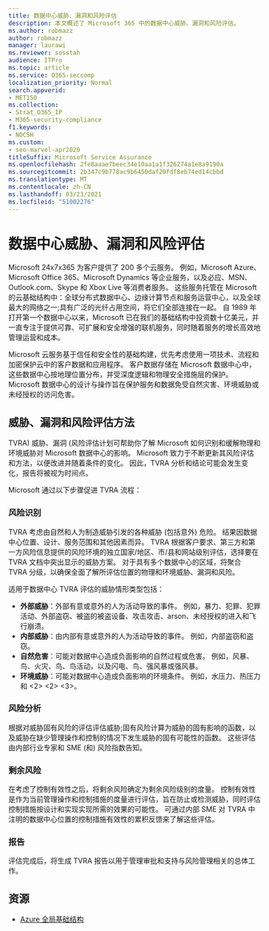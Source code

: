```yaml
---
title: 数据中心威胁、漏洞和风险评估
description: 本文概述了 Microsoft 365 中的数据中心威胁、漏洞和风险评估。
ms.author: robmazz
author: robmazz
manager: laurawi
ms.reviewer: sosstah
audience: ITPro
ms.topic: article
ms.service: O365-seccomp
localization_priority: Normal
search.appverid:
- MET150
ms.collection:
- Strat_O365_IP
- M365-security-compliance
f1.keywords:
- NOCSH
ms.custom:
- seo-marvel-apr2020
titleSuffix: Microsoft Service Assurance
ms.openlocfilehash: 2fe8aaae7beec34e10aa1a1f326274a1e8a9190a
ms.sourcegitcommit: 2b347c9b778ac9b6450daf20fdf8eb74ed14cbbd
ms.translationtype: MT
ms.contentlocale: zh-CN
ms.lasthandoff: 03/23/2021
ms.locfileid: "51002276"
---
```

# <a name="datacenter-threat-vulnerability-and-risk-assessment"></a>数据中心威胁、漏洞和风险评估

Microsoft 24x7x365 为客户提供了 200 多个云服务。 例如，Microsoft Azure、Microsoft Office 365、Microsoft Dynamics 等企业服务，以及必应、MSN、Outlook.com、Skype 和 Xbox Live 等消费者服务。 这些服务托管在 Microsoft 的云基础结构中：全球分布式数据中心、边缘计算节点和服务运营中心，以及全球最大的网络之一;具有广泛的光纤占用空间，将它们全部连接在一起。 自 1989 年打开第一个数据中心以来，Microsoft 已在我们的基础结构中投资数十亿美元，并一直专注于提供可靠、可扩展和安全增强的联机服务，同时随着服务的增长高效地管理运营和成本。

Microsoft 云服务基于信任和安全性的基础构建，优先考虑使用一项技术、流程和加密保护云中的客户数据和应用程序。 客户数据存储在 Microsoft 数据中心中，这些数据中心按地理位置分布，并受深度逻辑和物理安全措施层的保护。 Microsoft 数据中心的设计与操作旨在保护服务和数据免受自然灾害、环境威胁或未经授权的访问危害。

## <a name="threat-vulnerability-and-risk-assessment-methodology"></a>威胁、漏洞和风险评估方法

TVRA) 威胁、漏洞 (风险评估计划可帮助你了解 Microsoft 如何识别和缓解物理和环境威胁对 Microsoft 数据中心的影响。 Microsoft 致力于不断更新其风险评估和方法，以便改进并随着条件的变化。 因此，TVRA 分析和结论可能会发生变化，报告将被视为时间点。

Microsoft 通过以下步骤促进 TVRA 流程：

### <a name="risk-identification"></a>风险识别

TVRA 考虑由自然和人为制造威胁引发的各种威胁 (包括意外) 危险。 结果因数据中心位置、设计、服务范围和其他因素而异。 TVRA 根据客户要求、第三方和第一方风险信息提供的风险环境的独立国家/地区、市/县和网站级别评估，选择要在 TVRA 文档中突出显示的威胁方案。 对于具有多个数据中心的区域，将聚合 TVRA 分级，以确保全面了解所评估位置的物理和环境威胁、漏洞和风险。

适用于数据中心 TVRA 评估的威胁情形类型包括：

- **外部威胁**：外部有意或意外的人为活动导致的事件。 例如，暴力、犯罪、犯罪活动、外部盗窃、被盗的被盗设备、攻击攻击、arson、未经授权的进入和飞行崩溃。
- **内部威胁**：由内部有意或意外的人为活动导致的事件。 例如，内部盗窃和盗窃。
- **自然危害**：可能对数据中心造成负面影响的自然过程或危害。 例如，风暴、鸟、火灾、鸟、鸟活动，以及闪电、鸟、强风暴或强风暴。
- **环境威胁**：可能对数据中心造成负面影响的环境条件。 例如，水压力、热压力和 <2> <2> <3>。

### <a name="risk-analysis"></a>风险分析

根据对威胁固有风险的评估评估威胁;固有风险计算为威胁的固有影响的函数，以及威胁在缺少管理操作和控制的情况下发生威胁的固有可能性的函数。 这些评估由内部行业专家和 SME (和) 风险指数告知。

### <a name="residual-risk"></a>剩余风险

在考虑了控制有效性之后，将剩余风险确定为剩余风险级别的度量。 控制有效性是作为当前管理操作和控制措施的度量进行评估，旨在防止或检测威胁，同时评估控制措施按设计和实现实现所需的效果的可能性。 可通过内部 SME 对 TVRA 中注明的数据中心位置的控制措施有效性的累积反馈来了解这些评估。

### <a name="report"></a>报告

评估完成后，将生成 TVRA 报告以用于管理审批和支持与风险管理相关的总体工作。

## <a name="resources"></a>资源

- [Azure 全局基础结构](https://www.microsoft.com/datacenters)
